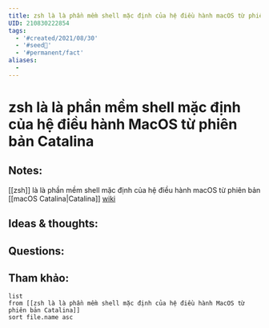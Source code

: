 ```yaml
---
title: zsh là là phần mềm shell mặc định của hệ điều hành macOS từ phiên bản Catalina
UID: 210830222854
tags:
  - '#created/2021/08/30'
  - '#seed🥜'
  - '#permanent/fact'
aliases:
  - 
---
```

# zsh là là phần mềm shell mặc định của hệ điều hành MacOS từ phiên bản Catalina

## Notes:
[[zsh]] là là phần mềm shell mặc định của hệ điều hành macOS từ phiên bản [[macOS Catalina|Catalina]] [wiki](https://vi.wikipedia.org/wiki/Bash)


## Ideas & thoughts:

## Questions:


## Tham khảo:
```dataview
list
from [[zsh là là phần mềm shell mặc định của hệ điều hành MacOS từ phiên bản Catalina]]
sort file.name asc
```